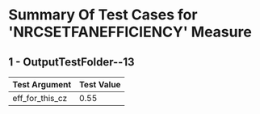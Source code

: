 # Summary Of Test Cases for 'NRCSETFANEFFICIENCY' Measure
 
## 1 - OutputTestFolder--13
| Test Argument | Test Value |
| ------------- | ---------- |
| eff_for_this_cz |0.55 |
 
